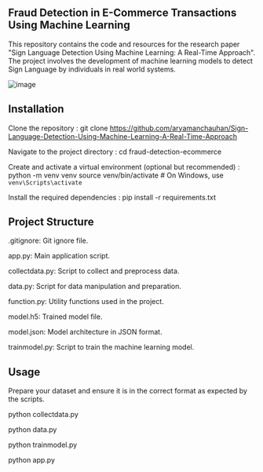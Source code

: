 ## Fraud Detection in E-Commerce Transactions Using Machine Learning


This repository contains the code and resources for the research paper "Sign Language Detection Using Machine Learning:
A Real-Time Approach". The project involves the development of machine learning models to detect Sign Language by individuals in real world systems.


![image](https://github.com/aryamanchauhan/Sign-Language-Detection-Using-Machine-Learning-A-Real-Time-Approach/assets/132805331/dea4613b-b73e-45d4-97c8-020fd0a6e174)


## Installation

Clone the repository : git clone https://github.com/aryamanchauhan/Sign-Language-Detection-Using-Machine-Learning-A-Real-Time-Approach

Navigate to the project directory : cd fraud-detection-ecommerce

Create and activate a virtual environment (optional but recommended) : python -m venv venv
source venv/bin/activate  # On Windows, use `venv\Scripts\activate`

Install the required dependencies : pip install -r requirements.txt

## Project Structure
.gitignore: Git ignore file.

app.py: Main application script.

collectdata.py: Script to collect and preprocess data.

data.py: Script for data manipulation and preparation.

function.py: Utility functions used in the project.

model.h5: Trained model file.

model.json: Model architecture in JSON format.

trainmodel.py: Script to train the machine learning model.

## Usage

Prepare your dataset and ensure it is in the correct format as expected by the scripts.

python collectdata.py

python data.py

python trainmodel.py

python app.py
